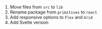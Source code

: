 1. Move files from `src` to `lib`
1. Rename package from `primitives` to `react`
1. Add responsive options to `Flex` and `Grid`
1. Add Svelte version
